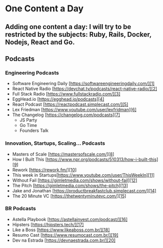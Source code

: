 # One Content a Day
## Adding one content a day: I will try to be restricted by the subjects: Ruby, Rails, Docker, Nodejs, React and Go.

## Podcasts

### Engineering Podcasts
- Software Engineering Daily [https://softwareengineeringdaily.com/][1]
- React Native Radio [https://devchat.tv/podcasts/react-native-radio/][2]
- Full Stack Radio [https://www.fullstackradio.com/][3]
- EggHead.io [https://egghead.io/podcasts][4]
- React Podcast [https://reactpodcast.simplecast.com/][5]
- Lex Friedman [https://www.youtube.com/user/lexfridman][6]
- The Changelog [https://changelog.com/podcasts][7]
	- JS Party
	- Go Time
	- Founders Talk

### Innovation, Startups, Scaling… Podcasts
- Masters of Scale [https://mastersofscale.com/][8]
- How I Built This [https://www.npr.org/podcasts/510313/how-i-built-this][9]
- Rework [https://rework.fm/][10]
- This week in Startups[https://www.youtube.com/user/ThisWeekIn][11]
- Without Fail [https://gimletmedia.com/shows/without-fail][12]
- The Pitch [https://gimletmedia.com/shows/the-pitch][13]
- Jake and Jonathan [https://productbreakfastclub.simplecast.com/][14]
- The 20 Minute VC [https://thetwentyminutevc.com/][15]

### BR Podcasts
- Astella Playbook [https://astellainvest.com/podcast/][16]
- Hipsters [https://hipsters.tech/][17]
- Like a Boss [https://www.likeaboss.com.br/][18]
- Resumo Cast [https://www.resumocast.com.br/][19]
- Dev na Estrada [https://devnaestrada.com.br/][20]

[1]:	https://softwareengineeringdaily.com/
[2]:	https://devchat.tv/podcasts/react-native-radio/
[3]:	https://www.fullstackradio.com/
[4]:	https://egghead.io/podcasts
[5]:	https://reactpodcast.simplecast.com/
[6]:	https://www.youtube.com/user/lexfridman
[7]:	https://changelog.com/podcasts
[8]:	https://mastersofscale.com/
[9]:	https://www.npr.org/podcasts/510313/how-i-built-this
[10]:	https://rework.fm/
[11]:	https://www.youtube.com/user/ThisWeekIn
[12]:	https://gimletmedia.com/shows/without-fail
[13]:	https://gimletmedia.com/shows/the-pitch
[14]:	https://productbreakfastclub.simplecast.com/
[15]:	https://thetwentyminutevc.com/
[16]:	https://astellainvest.com/podcast/
[17]:	https://hipsters.tech/
[18]:	https://www.likeaboss.com.br/
[19]:	https://www.resumocast.com.br/
[20]:	https://devnaestrada.com.br/